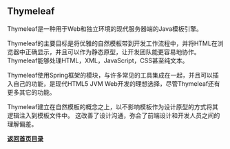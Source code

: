 ## Thymeleaf

Thymeleaf是一种用于Web和独立环境的现代服务器端的Java模板引擎。

Thymeleaf的主要目标是将优雅的自然模板带到开发工作流程中，并将HTML在浏览器中正确显示，并且可以作为静态原型，让开发团队能更容易地协作。Thymeleaf能够处理HTML，XML，JavaScript，CSS甚至纯文本。

Thymeleaf使用Spring框架的模块，与许多常见的工具集成在一起，并且可以插入自己的功能，是现代HTML5 JVM Web开发的理想选择，尽管Thymeleaf还有更多其它的功能。

Thymeleaf建立在自然模板的概念之上，以不影响模板作为设计原型的方式将其逻辑注入到模板文件中。 这改善了设计沟通，弥合了前端设计和开发人员之间的理解偏差。


[**返回首页目录**](../README.md)